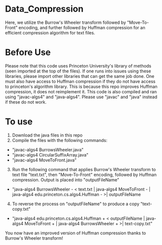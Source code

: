 # Data_Compression
Here, we utilize the Burrow's Wheeler transform followed by "Move-To-Front" encoding, and further followed by Huffman compression for an efficient 
compression algorithm for text files. 


# Before Use
Please note that this code uses Princeton University's library of methods (seen imported at the top of the files). If one runs into issues using these libraries, 
please import other libraries that can get the same job done. One must also have access to Huffman compression if they do not have access to princeton's algorithm library. 
This is because this repo improves Huffman compression, it does not reimplement it. This code is also compiled and ran using "javac-algs4" and "java-algs4". Please use "javac" 
and "java" instead if these do not work. 


# To use
1. Download the java files in this repo
2. Compile the files with the following commands:
  - "javac-algs4 BurrowsWheeler.java"
  - "javac-algs4 CircularSuffixArray.java"
  - "javac-algs4 MoveToFront.java"
3. Run the following command that applies Burrow's Wheeler transform to text file "text.txt", then "Move-To-Front" encoding, followed by Huffman compression. Output is placed into "outputFileName" 
  - "java-algs4 BurrowsWheeler - < text.txt | java-algs4 MoveToFront - | java-algs4 edu.princeton.cs.algs4.Huffman - >| outputFileName
4. To reverse the process on "outputFileName" to produce a copy "text-copy.txt"
  - "java-algs4 edu.princeton.cs.algs4.Huffman + < outputFileName | java-algs4 MoveToFront + | java-algs4 BurrowsWheeler + >| text-copy.txt"


You now have an improved version of Huffman compression thanks to Burrow's Wheeler transform!
